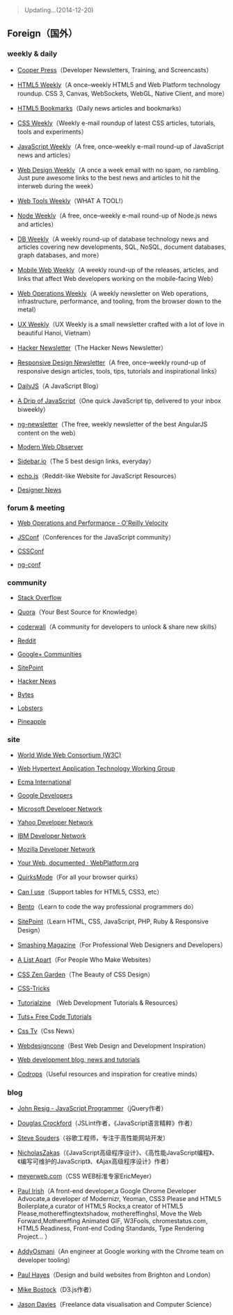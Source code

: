 > Updating...(2014-12-20)

## Foreign（国外）

### weekly & daily

- [Cooper Press](https://cooperpress.com/)（Developer Newsletters, Training, and Screencasts）

- [HTML5 Weekly](http://html5weekly.com/)（A once–weekly HTML5 and Web Platform technology roundup. CSS 3, Canvas, WebSockets, WebGL, Native Client, and more）

- [HTML5 Bookmarks](http://html5bookmarks.com/)（Daily news articles and bookmarks）

- [CSS Weekly](http://javascriptweekly.com/)（Weekly e-mail roundup of latest CSS articles, tutorials, tools and experiments）

- [JavaScript Weekly](http://javascriptweekly.com/)（A free, once–weekly e-mail round-up of JavaScript news and articles）

- [Web Design Weekly](http://web-design-weekly.com/)（A once a week email with no spam, no rambling. Just pure awesome links to the best news and articles to hit the interweb during the week）

- [Web Tools Weekly](http://webtoolsweekly.com/)（WHAT A TOOL!）

- [Node Weekly](http://nodeweekly.com/)（A free, once–weekly e-mail round-up of Node.js news and articles）

- [DB Weekly](http://dbweekly.com/)（A weekly round-up of database technology news and articles covering new developments, SQL, NoSQL, document databases, graph databases, and more）

- [Mobile Web Weekly](http://mobilewebweekly.co/)（A weekly round-up of the releases, articles, and links that affect Web developers working on the mobile-facing Web）

- [Web Operations Weekly](http://webopsweekly.com/)（A weekly newsletter on Web operations, infrastructure, performance, and tooling, from the browser down to the metal）

- [UX Weekly](http://uxwkly.com/)（UX Weekly is a small newsletter crafted with a lot of love in beautiful Hanoi, Vietnam）

- [Hacker Newsletter](http://www.hackernewsletter.com/)（The Hacker News Newsletter）

- [Responsive Design Newsletter](http://responsivedesignweekly.com/)（A free, once–weekly round-up of responsive design articles, tools, tips, tutorials and inspirational links）

- [DailyJS](http://dailyjs.com/)（A JavaScript Blog）

- [A Drip of JavaScript](http://designpepper.com/a-drip-of-javascript/)（One quick JavaScript tip, delivered to your inbox biweekly）

- [ng-newsletter](http://www.ng-newsletter.com/)（The free, weekly newsletter of the best AngularJS content on the web）

- [Modern Web Observer](http://modernweb.com/modern-web-observer/)

- [Sidebar.io](http://sidebar.io/)（The 5 best design links, everyday）

- [echo.js](http://www.echojs.com/)（Reddit-like Website for JavaScript Resources）

- [Designer News](https://news.layervault.com/)

### forum & meeting

- [Web Operations and Performance - O'Reilly Velocity](http://velocityconf.com/)

- [JSConf](http://jsconf.com/)（Conferences for the JavaScript community）

- [CSSConf](http://2014.cssconf.com/)

- [ng-conf](http://www.ng-conf.org/)

### community

- [Stack Overflow](http://stackoverflow.com/)

- [Quora](https://www.quora.com/)（Your Best Source for Knowledge）

- [coderwall](https://coderwall.com/)（A community for developers to unlock & share new skills）

- [Reddit](http://www.reddit.com/r/programming)

- [Google+ Communities](https://plus.google.com/communities)

- [SitePoint](http://www.sitepoint.com/forums/)

- [Hacker News](https://news.ycombinator.com/news)

- [Bytes](http://bytes.com/)

- [Lobsters](https://lobste.rs/)

- [Pineapple](http://pineapple.io/)

### site

- [World Wide Web Consortium (W3C)](http://www.w3.org/)

- [Web Hypertext Application Technology Working Group](https://whatwg.org/)

- [Ecma International](http://www.ecma-international.org/)

- [Google Developers](https://developers.google.com/)

- [Microsoft Developer Network](http://msdn.microsoft.com/)

- [Yahoo Developer Network](https://developer.yahoo.com/)

- [IBM Developer Network](http://www.ibm.com/developerworks/)

- [Mozilla Developer Network](https://developer.mozilla.org/en/)

- [Your Web, documented · WebPlatform.org](http://www.webplatform.org/)

- [QuirksMode](http://quirksmode.org/)（For all your browser quirks）

- [Can I use](http://caniuse.com/)（Support tables for HTML5, CSS3, etc）

- [Bento](https://www.bento.io/)（Learn to code the way professional programmers do）

- [SitePoint](http://www.sitepoint.com/)（Learn HTML, CSS, JavaScript, PHP, Ruby & Responsive Design）

- [Smashing Magazine](http://www.smashingmagazine.com/)（For Professional Web Designers and Developers）

- [A List Apart](http://alistapart.com/)（For People Who Make Websites）

- [CSS Zen Garden](http://www.csszengarden.com/)（The Beauty of CSS Design）

- [CSS-Tricks](http://css-tricks.com/)

- [Tutorialzine](http://tutorialzine.com/) （Web Development Tutorials & Resources）

- [Tuts+ Free Code Tutorials](http://code.tutsplus.com/)

- [Css Tv](http://css.tv/)（Css News）

- [Webdesigncone](http://webdesigncone.com/)（Best Web Design and Development Inspiration）

- [Web development blog, news and tutorials](http://www.developerdrive.com/)

- [Codrops](http://tympanus.net/codrops/)（Useful resources and inspiration for creative minds）

### blog

- [John Resig - JavaScript Programmer](http://ejohn.org/)（jQuery作者）

- [Douglas Crockford](http://crockford.com/)（JSLint作者，《JavaScript语言精粹》作者）

- [Steve Souders](http://www.stevesouders.com)（谷歌工程师，专注于高性能网站开发）

- [NicholasZakas](http://www.nczonline.net/)（《JavaScript高级程序设计》、《高性能JavaScript编程》、《编写可维护的JavaScript》、《Ajax高级程序设计》作者）

- [meyerweb.com](http://meyerweb.com/)（CSS WEB标准专家EricMeyer）

- [Paul Irish](http://www.paulirish.com/)（A front-end developer,a Google Chrome Developer Advocate,a developer of Modernizr, Yeoman, CSS3 Please and HTML5 Boilerplate,a curator of HTML5 Rocks,a creator of HTML5 Please,mothereffingtextshadow, mothereffinghsl, Move the Web Forward,Mothereffing Animated GIF, W3Fools, chromestatus.com, HTML5 Readiness, Front-end Coding Standards, Type Rendering Project… ）

- [AddyOsmani](http://addyosmani.com/blog/)（An engineer at Google working with the Chrome team on developer tooling）

- [Paul Hayes](http://paulrhayes.com/)（Design and build websites from Brighton and London）

- [Mike Bostock](http://bost.ocks.org/mike/)（D3.js作者）

- [Jason Davies](http://www.jasondavies.com/)（Freelance data visualisation and Computer Science）